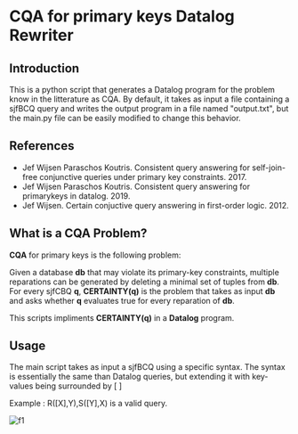 # CQA for primary keys Datalog Rewriter
## Introduction
This is a python script that generates a Datalog program for the problem know in the litterature as CQA.
By default, it takes as input a file containing a sjfBCQ query and writes the output program in a file named "output.txt", but the main.py file can be easily modified to change this behavior.
## References
* Jef Wijsen Paraschos Koutris.  Consistent query answering for self-join-free conjunctive queries under primary key constraints.  2017.
* Jef Wijsen Paraschos Koutris.  Consistent query answering for primarykeys in datalog.  2019.
* Jef Wijsen. Certain conjuctive query answering in first-order logic. 2012.
## What is a CQA Problem?
**CQA** for primary keys is the following problem:

Given a database **db** that may violate its primary-key constraints, multiple reparations can be generated by deleting a minimal set of tuples from **db**. 
For every sjfCBQ **q**, **CERTAINTY(q)** is the problem that takes as input **db** and asks whether **q** evaluates true for every reparation of **db**.

This scripts impliments **CERTAINTY(q)** in a **Datalog** program.
## Usage
The main script takes as input a sjfBCQ using a specific syntax.
The syntax is essentially the same than Datalog queries, but extending it with key-values being surrounded by [ ]

Example : R([X],Y),S([Y],X) is a valid query.

![f1]

[f1]: http://chart.apis.google.com/chart?cht=tx&chl=m=\exists\vec{v},R(\vec{X},\vec{y})


